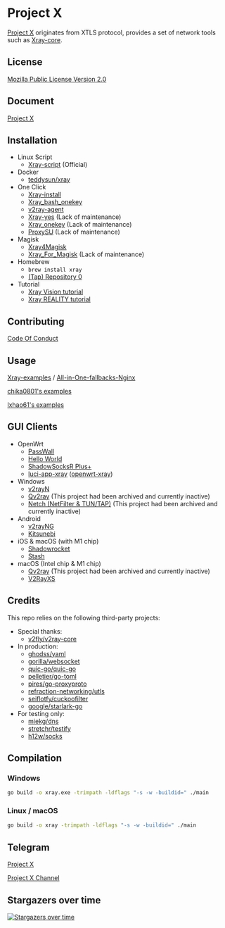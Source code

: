# Project X

[Project X](https://github.com/XTLS) originates from XTLS protocol, provides a set of network tools such as [Xray-core](https://github.com/XTLS/Xray-core).

## License

[Mozilla Public License Version 2.0](https://github.com/XTLS/Xray-core/blob/main/LICENSE)

## Document

[Project X](https://xtls.github.io/Xray-docs-next/config/)

## Installation

- Linux Script
  - [Xray-script](https://github.com/kirin10000/Xray-script) (Official)
- Docker
  - [teddysun/xray](https://hub.docker.com/r/teddysun/xray)
- One Click
  - [Xray-install](https://github.com/XTLS/Xray-install)
  - [Xray_bash_onekey](https://github.com/hello-yunshu/Xray_bash_onekey)
  - [v2ray-agent](https://github.com/mack-a/v2ray-agent)
  - [Xray-yes](https://github.com/jiuqi9997/Xray-yes) (Lack of maintenance)
  - [Xray_onekey](https://github.com/wulabing/Xray_onekey) (Lack of maintenance)
  - [ProxySU](https://github.com/proxysu/ProxySU) (Lack of maintenance)
- Magisk
  - [Xray4Magisk](https://github.com/CerteKim/Xray4Magisk)
  - [Xray_For_Magisk](https://github.com/E7KMbb/Xray_For_Magisk) (Lack of maintenance)
- Homebrew
  - `brew install xray`
  - [(Tap) Repository 0](https://github.com/N4FA/homebrew-xray)
- Tutorial
  - [Xray Vision tutorial](https://github.com/chika0801/Xray-install)
  - [Xray REALITY tutorial](https://cscot.pages.dev/2023/03/02/Xray-REALITY-tutorial/)

## Contributing
[Code Of Conduct](https://github.com/XTLS/Xray-core/blob/main/CODE_OF_CONDUCT.md)

## Usage

[Xray-examples](https://github.com/XTLS/Xray-examples) / [All-in-One-fallbacks-Nginx](https://github.com/XTLS/Xray-examples/tree/main/All-in-One-fallbacks-Nginx)

[chika0801's examples](https://github.com/chika0801/Xray-examples)

[lxhao61's examples](https://github.com/lxhao61/integrated-examples)

## GUI Clients

- OpenWrt
  - [PassWall](https://github.com/xiaorouji/openwrt-passwall)
  - [Hello World](https://github.com/jerrykuku/luci-app-vssr)
  - [ShadowSocksR Plus+](https://github.com/fw876/helloworld)
  - [luci-app-xray](https://github.com/yichya/luci-app-xray) ([openwrt-xray](https://github.com/yichya/openwrt-xray))
- Windows
  - [v2rayN](https://github.com/2dust/v2rayN)
  - [Qv2ray](https://github.com/Qv2ray/Qv2ray) (This project had been archived and currently inactive)
  - [Netch (NetFilter & TUN/TAP)](https://github.com/NetchX/Netch) (This project had been archived and currently inactive)
- Android
  - [v2rayNG](https://github.com/2dust/v2rayNG)
  - [Kitsunebi](https://github.com/rurirei/Kitsunebi/tree/release_xtls)
- iOS & macOS (with M1 chip)
  - [Shadowrocket](https://apps.apple.com/app/shadowrocket/id932747118)
  - [Stash](https://apps.apple.com/app/stash/id1596063349)
- macOS (Intel chip & M1 chip)
  - [Qv2ray](https://github.com/Qv2ray/Qv2ray) (This project had been archived and currently inactive)
  - [V2RayXS](https://github.com/tzmax/V2RayXS)

## Credits

This repo relies on the following third-party projects:

- Special thanks:
  - [v2fly/v2ray-core](https://github.com/v2fly/v2ray-core)
- In production:
  - [ghodss/yaml](https://github.com/ghodss/yaml)
  - [gorilla/websocket](https://github.com/gorilla/websocket)
  - [quic-go/quic-go](https://github.com/quic-go/quic-go)
  - [pelletier/go-toml](https://github.com/pelletier/go-toml)
  - [pires/go-proxyproto](https://github.com/pires/go-proxyproto)
  - [refraction-networking/utls](https://github.com/refraction-networking/utls)
  - [seiflotfy/cuckoofilter](https://github.com/seiflotfy/cuckoofilter)
  - [google/starlark-go](https://github.com/google/starlark-go)
- For testing only:
  - [miekg/dns](https://github.com/miekg/dns)
  - [stretchr/testify](https://github.com/stretchr/testify)
  - [h12w/socks](https://github.com/h12w/socks)

## Compilation

### Windows

```bash
go build -o xray.exe -trimpath -ldflags "-s -w -buildid=" ./main
```

### Linux / macOS

```bash
go build -o xray -trimpath -ldflags "-s -w -buildid=" ./main
```

## Telegram

[Project X](https://t.me/projectXray)

[Project X Channel](https://t.me/projectXtls)

## Stargazers over time

[![Stargazers over time](https://starchart.cc/XTLS/Xray-core.svg)](https://starchart.cc/XTLS/Xray-core)
